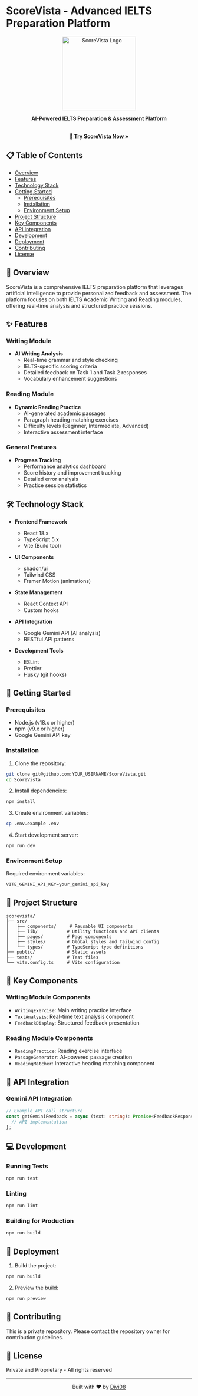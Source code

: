 # ScoreVista - Advanced IELTS Preparation Platform

<div align="center">
  <img src="public/logo.png" alt="ScoreVista Logo" width="200"/>
  <p><strong>AI-Powered IELTS Preparation & Assessment Platform</strong></p>
  

  
  <br/>
  <a href="https://scorevista3.vercel.app/" target="_blank">
    <strong>🚀 Try ScoreVista Now »</strong>
  </a>
</div>

## 📋 Table of Contents
- [Overview](#overview)
- [Features](#features)
- [Technology Stack](#technology-stack)
- [Getting Started](#getting-started)
  - [Prerequisites](#prerequisites)
  - [Installation](#installation)
  - [Environment Setup](#environment-setup)
- [Project Structure](#project-structure)
- [Key Components](#key-components)
- [API Integration](#api-integration)
- [Development](#development)
- [Deployment](#deployment)
- [Contributing](#contributing)
- [License](#license)

## 🎯 Overview

ScoreVista is a comprehensive IELTS preparation platform that leverages artificial intelligence to provide personalized feedback and assessment. The platform focuses on both IELTS Academic Writing and Reading modules, offering real-time analysis and structured practice sessions.

## ✨ Features

### Writing Module
- **AI Writing Analysis**
  - Real-time grammar and style checking
  - IELTS-specific scoring criteria
  - Detailed feedback on Task 1 and Task 2 responses
  - Vocabulary enhancement suggestions

### Reading Module
- **Dynamic Reading Practice**
  - AI-generated academic passages
  - Paragraph heading matching exercises
  - Difficulty levels (Beginner, Intermediate, Advanced)
  - Interactive assessment interface

### General Features
- **Progress Tracking**
  - Performance analytics dashboard
  - Score history and improvement tracking
  - Detailed error analysis
  - Practice session statistics

## 🛠 Technology Stack

- **Frontend Framework**
  - React 18.x
  - TypeScript 5.x
  - Vite (Build tool)

- **UI Components**
  - shadcn/ui
  - Tailwind CSS
  - Framer Motion (animations)

- **State Management**
  - React Context API
  - Custom hooks

- **API Integration**
  - Google Gemini API (AI analysis)
  - RESTful API patterns

- **Development Tools**
  - ESLint
  - Prettier
  - Husky (git hooks)

## 🚀 Getting Started

### Prerequisites

- Node.js (v18.x or higher)
- npm (v9.x or higher)
- Google Gemini API key

### Installation

1. Clone the repository:
```bash
git clone git@github.com:YOUR_USERNAME/ScoreVista.git
cd ScoreVista
```

2. Install dependencies:
```bash
npm install
```

3. Create environment variables:
```bash
cp .env.example .env
```

4. Start development server:
```bash
npm run dev
```

### Environment Setup

Required environment variables:
```env
VITE_GEMINI_API_KEY=your_gemini_api_key
```

## 📁 Project Structure

```
scorevista/
├── src/
│   ├── components/     # Reusable UI components
│   ├── lib/           # Utility functions and API clients
│   ├── pages/         # Page components
│   ├── styles/        # Global styles and Tailwind config
│   └── types/         # TypeScript type definitions
├── public/            # Static assets
├── tests/             # Test files
└── vite.config.ts     # Vite configuration
```

## 🔑 Key Components

### Writing Module Components
- `WritingExercise`: Main writing practice interface
- `TextAnalysis`: Real-time text analysis component
- `FeedbackDisplay`: Structured feedback presentation

### Reading Module Components
- `ReadingPractice`: Reading exercise interface
- `PassageGenerator`: AI-powered passage creation
- `HeadingMatcher`: Interactive heading matching component

## 🔌 API Integration

### Gemini API Integration
```typescript
// Example API call structure
const getGeminiFeedback = async (text: string): Promise<FeedbackResponse> => {
  // API implementation
};
```

## 💻 Development

### Running Tests
```bash
npm run test
```

### Linting
```bash
npm run lint
```

### Building for Production
```bash
npm run build
```

## 🚢 Deployment

1. Build the project:
```bash
npm run build
```

2. Preview the build:
```bash
npm run preview
```

## 🤝 Contributing

This is a private repository. Please contact the repository owner for contribution guidelines.

## 📄 License

Private and Proprietary - All rights reserved

---

<div align="center">
  <p>Built with ❤️ by <a href="https://github.com/Divi08">Divi08</a></p>
</div>
